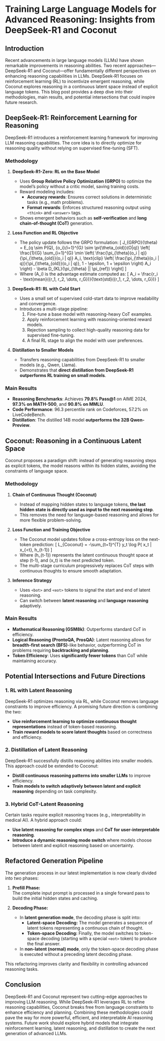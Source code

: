 # Training Large Language Models for Advanced Reasoning: Insights from DeepSeek-R1 and Coconut

## Introduction
Recent advancements in large language models (LLMs) have shown remarkable improvements in reasoning abilities. Two recent approaches—DeepSeek-R1 and Coconut—offer fundamentally different perspectives on enhancing reasoning capabilities in LLMs. DeepSeek-R1 focuses on reinforcement learning (RL) to incentivize emergent reasoning, while Coconut explores reasoning in a continuous latent space instead of explicit language tokens. This blog post provides a deep dive into their methodologies, main results, and potential intersections that could inspire future research.

## DeepSeek-R1: Reinforcement Learning for Reasoning
DeepSeek-R1 introduces a reinforcement learning framework for improving LLM reasoning capabilities. The core idea is to directly optimize for reasoning quality without relying on supervised fine-tuning (SFT). 

### Methodology
1. **DeepSeek-R1-Zero: RL on the Base Model**
   - Uses **Group Relative Policy Optimization (GRPO)** to optimize the model’s policy without a critic model, saving training costs.
   - Reward modeling includes:
     - **Accuracy rewards**: Ensures correct solutions in deterministic tasks (e.g., math problems).
     - **Format rewards**: Enforces structured reasoning output using `<think>` and `<answer>` tags.
   - Shows emergent behaviors such as **self-verification** and **long chain-of-thought (CoT)** generation.
   
2. **Loss Function and RL Objective**
   - The policy update follows the GRPO formulation:
     \[
     J_{GRPO}(\theta) = E_{q \sim P(Q), \{o_i\}_{i=1}^{G} \sim \pi_{\theta_{old}}(O|q)} \left[ \frac{1}{G} \sum_{i=1}^{G} \min \left( \frac{\pi_{\theta}(o_i | q)}{\pi_{\theta_{old}}(o_i | q)} A_i, \text{clip} \left( \frac{\pi_{\theta}(o_i | q)}{\pi_{\theta_{old}}(o_i | q)}, 1 - \epsilon, 1 + \epsilon \right) A_i \right) - \beta D_{KL}(\pi_{\theta} || \pi_{ref}) \right]
     \]
   - Where \(A_i\) is the advantage estimate computed as:
     \[
     A_i = \frac{r_i - \text{mean}(\{r_1, r_2, \dots, r_G\})}{\text{std}(\{r_1, r_2, \dots, r_G\})}
     \]

3. **DeepSeek-R1: RL with Cold Start**
   - Uses a small set of supervised cold-start data to improve readability and convergence.
   - Introduces a multi-stage pipeline:
     1. Fine-tune a base model with reasoning-heavy CoT examples.
     2. Apply reinforcement learning with reasoning-oriented reward models.
     3. Rejection sampling to collect high-quality reasoning data for supervised fine-tuning.
     4. A final RL stage to align the model with user preferences.
   
4. **Distillation to Smaller Models**
   - Transfers reasoning capabilities from DeepSeek-R1 to smaller models (e.g., Qwen, Llama).
   - Demonstrates that **direct distillation from DeepSeek-R1 outperforms RL training on small models**.

### Main Results
- **Reasoning Benchmarks**: Achieves **79.8% Pass@1** on AIME 2024, **97.3% on MATH-500**, and **90.8% on MMLU**.
- **Code Performance**: 96.3 percentile rank on Codeforces, 57.2% on LiveCodeBench.
- **Distillation**: The distilled 14B model **outperforms the 32B Qwen-Preview**.

## Coconut: Reasoning in a Continuous Latent Space
Coconut proposes a paradigm shift: instead of generating reasoning steps as explicit tokens, the model reasons within its hidden states, avoiding the constraints of language space.

### Methodology
1. **Chain of Continuous Thought (Coconut)**
   - Instead of mapping hidden states to language tokens, **the last hidden state is directly used as input to the next reasoning step**.
   - This removes the need for language-based reasoning and allows for more flexible problem-solving.

2. **Loss Function and Training Objective**
   - The Coconut model updates follow a cross-entropy loss on the next-token prediction:
     \[
     L_{Coconut} = -\sum_{t=1}^{T} y_t \log P( x_t | x_{<t}, h_{t-1})
     \]
   - Where \(h_{t-1}\) represents the latent continuous thought space at step \(t-1\), and \(x_t\) is the next predicted token.
   - The multi-stage curriculum progressively replaces CoT steps with continuous thoughts to ensure smooth adaptation.

3. **Inference Strategy**
   - Uses `<bot>` and `<eot>` tokens to signal the start and end of latent reasoning.
   - Can switch between **latent reasoning** and **language reasoning** adaptively.

### Main Results
- **Mathematical Reasoning (GSM8k)**: Outperforms standard CoT in efficiency.
- **Logical Reasoning (ProntoQA, ProsQA)**: Latent reasoning allows for **breadth-first search (BFS)**-like behavior, outperforming CoT in problems requiring **backtracking and planning**.
- **Token Efficiency**: Uses **significantly fewer tokens** than CoT while maintaining accuracy.

## Potential Intersections and Future Directions
### 1. **RL with Latent Reasoning**
DeepSeek-R1 optimizes reasoning via RL, while Coconut removes language constraints to improve efficiency. A promising future direction is combining the two:
- **Use reinforcement learning to optimize continuous thought representations** instead of token-based reasoning.
- **Train reward models to score latent thoughts** based on correctness and efficiency.

### 2. **Distillation of Latent Reasoning**
DeepSeek-R1 successfully distills reasoning abilities into smaller models. This approach could be extended to Coconut:
- **Distill continuous reasoning patterns into smaller LLMs** to improve efficiency.
- **Train models to switch adaptively between latent and explicit reasoning** depending on task complexity.

### 3. **Hybrid CoT-Latent Reasoning**
Certain tasks require explicit reasoning traces (e.g., interpretability in medical AI). A hybrid approach could:
- **Use latent reasoning for complex steps** and **CoT for user-interpretable reasoning**.
- **Introduce a dynamic reasoning mode switch** where models choose between latent and explicit reasoning based on uncertainty.

## Refactored Generation Pipeline

The generation process in our latest implementation is now clearly divided into two phases:

1. **Prefill Phase:**  
   The complete input prompt is processed in a single forward pass to build the initial hidden states and caching.

2. **Decoding Phase:**  
   - In **latent generation mode**, the decoding phase is split into:
     - **Latent-space Decoding:** The model generates a sequence of latent tokens representing a continuous chain of thought.
     - **Token-space Decoding:** Finally, the model switches to token-space decoding (starting with a special `<eot>` token) to produce the final answer.
   - In **non-latent (normal) mode**, only the token-space decoding phase is executed without a preceding latent decoding phase.

This refactoring improves clarity and flexibility in controlling advanced reasoning tasks.

## Conclusion
DeepSeek-R1 and Coconut represent two cutting-edge approaches to improving LLM reasoning. While DeepSeek-R1 leverages RL to refine reasoning capabilities, Coconut breaks free from language constraints to enhance efficiency and planning. Combining these methodologies could pave the way for more powerful, efficient, and interpretable AI reasoning systems. Future work should explore hybrid models that integrate reinforcement learning, latent reasoning, and distillation to create the next generation of advanced LLMs.

